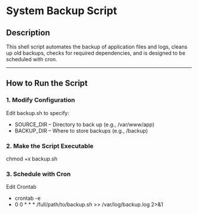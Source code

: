 # System Backup Script

## Description
This shell script automates the backup of application files and logs, cleans up old backups, checks for required dependencies, and is designed to be scheduled with cron.

---

## How to Run the Script

### 1. Modify Configuration
Edit backup.sh to specify:
- SOURCE_DIR – Directory to back up (e.g., /var/www/app)
- BACKUP_DIR – Where to store backups (e.g., /backup)

### 2. Make the Script Executable

chmod +x backup.sh


### 3. Schedule with Cron

Edit Crontab
- crontab -e
- 0 0 * * * /full/path/to/backup.sh >> /var/log/backup.log 2>&1

```bash
